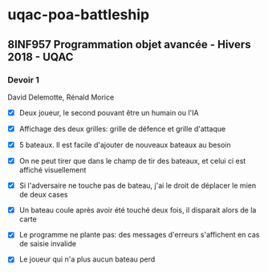 # uqac-poa-battleship

<h2>8INF957 Programmation objet avancée - Hivers 2018 - UQAC</h2>
<h3>Devoir 1</h3>
<p>David Delemotte, Rénald Morice</p>

- [x] Deux joueur, le second pouvant être un humain ou l'IA

- [x] Affichage des deux grilles: grille de défence et grille d'attaque

- [x] 5 bateaux. Il est facile d'ajouter de nouveaux bateaux au besoin

- [x] On ne peut tirer que dans le champ de tir des bateaux, et celui ci est affiché visuellement

- [x] Si l'adversaire ne touche pas de bateau, j'ai le droit de déplacer le mien de deux cases

- [x] Un bateau coule après avoir été touché deux fois, il disparait alors de la carte

- [x] Le programme ne plante pas: des messages d'erreurs s'affichent en cas de saisie invalide

- [x] Le joueur qui n'a plus aucun bateau perd
